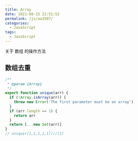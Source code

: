 ```yaml
---
title: Array
date: 2021-08-15 21:51:52
permalink: /js/aa3507/
categories:
  - JavaScript
tags:
  - JavaScript
---
```


关于 数组 的操作方法

<!-- more -->

## 数组去重
```js
/**
 * @param {Array}
 */
export function unique(arr) {
  if (!Array.isArray(arr)) {
    throw new Error('The first parameter must be an array')
  }
  if (arr.length == 1) {
    return arr
  }
  return [...new Set(arr)]
}
// unique([1,1,1,1,1])//[1]
```